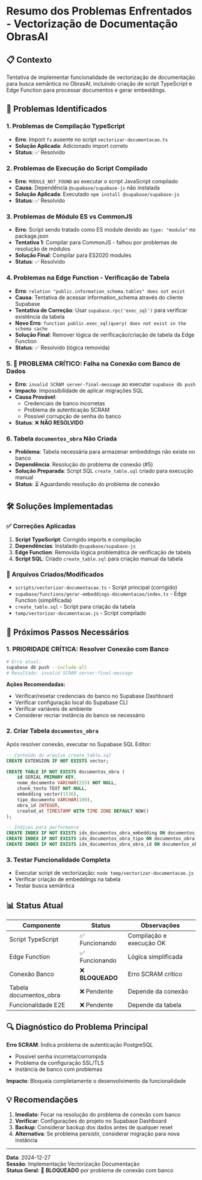 # Resumo dos Problemas Enfrentados - Vectorização de Documentação ObrasAI

## 📋 Contexto
Tentativa de implementar funcionalidade de vectorização de documentação para busca semântica no ObrasAI, incluindo criação de script TypeScript e Edge Function para processar documentos e gerar embeddings.

## 🚨 Problemas Identificados

### 1. **Problemas de Compilação TypeScript**
- **Erro**: Import `fs` ausente no script `vectorizar-documentacao.ts`
- **Solução Aplicada**: Adicionado import correto
- **Status**: ✅ Resolvido

### 2. **Problemas de Execução do Script Compilado**
- **Erro**: `MODULE_NOT_FOUND` ao executar o script JavaScript compilado
- **Causa**: Dependência `@supabase/supabase-js` não instalada
- **Solução Aplicada**: Executado `npm install @supabase/supabase-js`
- **Status**: ✅ Resolvido

### 3. **Problemas de Módulo ES vs CommonJS**
- **Erro**: Script sendo tratado como ES module devido ao `type: "module"` no package.json
- **Tentativa 1**: Compilar para CommonJS - falhou por problemas de resolução de módulos
- **Solução Final**: Compilar para ES2020 modules
- **Status**: ✅ Resolvido

### 4. **Problemas na Edge Function - Verificação de Tabela**
- **Erro**: `relation "public.information_schema.tables" does not exist`
- **Causa**: Tentativa de acessar information_schema através do cliente Supabase
- **Tentativa de Correção**: Usar `supabase.rpc('exec_sql')` para verificar existência da tabela
- **Novo Erro**: `function public.exec_sql(query) does not exist in the schema cache`
- **Solução Final**: Remover lógica de verificação/criação de tabela da Edge Function
- **Status**: ✅ Resolvido (lógica removida)

### 5. **🔴 PROBLEMA CRÍTICO: Falha na Conexão com Banco de Dados**
- **Erro**: `invalid SCRAM server-final-message` ao executar `supabase db push`
- **Impacto**: Impossibilidade de aplicar migrações SQL
- **Causa Provável**: 
  - Credenciais de banco incorretas
  - Problema de autenticação SCRAM
  - Possível corrupção de senha do banco
- **Status**: ❌ **NÃO RESOLVIDO**

### 6. **Tabela `documentos_obra` Não Criada**
- **Problema**: Tabela necessária para armazenar embeddings não existe no banco
- **Dependência**: Resolução do problema de conexão (#5)
- **Solução Preparada**: Script SQL `create_table.sql` criado para execução manual
- **Status**: ⏳ Aguardando resolução do problema de conexão

## 🛠️ Soluções Implementadas

### ✅ Correções Aplicadas
1. **Script TypeScript**: Corrigido imports e compilação
2. **Dependências**: Instalado `@supabase/supabase-js`
3. **Edge Function**: Removida lógica problemática de verificação de tabela
4. **Script SQL**: Criado `create_table.sql` para criação manual da tabela

### 📝 Arquivos Criados/Modificados
- `scripts/vectorizar-documentacao.ts` - Script principal (corrigido)
- `supabase/functions/gerar-embeddings-documentacao/index.ts` - Edge Function (simplificada)
- `create_table.sql` - Script para criação da tabela
- `temp/vectorizar-documentacao.js` - Script compilado

## 🚨 Próximos Passos Necessários

### 1. **PRIORIDADE CRÍTICA: Resolver Conexão com Banco**
```bash
# Erro atual:
supabase db push --include-all
# Resultado: invalid SCRAM server-final-message
```

**Ações Recomendadas:**
- Verificar/resetar credenciais do banco no Supabase Dashboard
- Verificar configuração local do Supabase CLI
- Verificar variáveis de ambiente
- Considerar recriar instância do banco se necessário

### 2. **Criar Tabela `documentos_obra`**
Após resolver conexão, executar no Supabase SQL Editor:
```sql
-- Conteúdo do arquivo create_table.sql
CREATE EXTENSION IF NOT EXISTS vector;

CREATE TABLE IF NOT EXISTS documentos_obra (
    id SERIAL PRIMARY KEY,
    nome_documento VARCHAR(255) NOT NULL,
    chunk_texto TEXT NOT NULL,
    embedding vector(1536),
    tipo_documento VARCHAR(100),
    obra_id INTEGER,
    created_at TIMESTAMP WITH TIME ZONE DEFAULT NOW()
);

-- Índices para performance
CREATE INDEX IF NOT EXISTS idx_documentos_obra_embedding ON documentos_obra USING ivfflat (embedding vector_cosine_ops);
CREATE INDEX IF NOT EXISTS idx_documentos_obra_tipo ON documentos_obra(tipo_documento);
CREATE INDEX IF NOT EXISTS idx_documentos_obra_obra_id ON documentos_obra(obra_id);
```

### 3. **Testar Funcionalidade Completa**
- Executar script de vectorização: `node temp/vectorizar-documentacao.js`
- Verificar criação de embeddings na tabela
- Testar busca semântica

## 📊 Status Atual

| Componente | Status | Observações |
|------------|--------|-------------|
| Script TypeScript | ✅ Funcionando | Compilação e execução OK |
| Edge Function | ✅ Funcionando | Lógica simplificada |
| Conexão Banco | ❌ **BLOQUEADO** | Erro SCRAM crítico |
| Tabela documentos_obra | ❌ Pendente | Depende da conexão |
| Funcionalidade E2E | ❌ Pendente | Depende da tabela |

## 🔍 Diagnóstico do Problema Principal

**Erro SCRAM**: Indica problema de autenticação PostgreSQL
- Possível senha incorreta/corrompida
- Problema de configuração SSL/TLS
- Instância de banco com problemas

**Impacto**: Bloqueia completamente o desenvolvimento da funcionalidade

## 💡 Recomendações

1. **Imediato**: Focar na resolução do problema de conexão com banco
2. **Verificar**: Configurações do projeto no Supabase Dashboard
3. **Backup**: Considerar backup dos dados antes de qualquer reset
4. **Alternativa**: Se problema persistir, considerar migração para nova instância

---

**Data**: 2024-12-27  
**Sessão**: Implementação Vectorização Documentação  
**Status Geral**: 🔴 **BLOQUEADO** por problema de conexão com banco